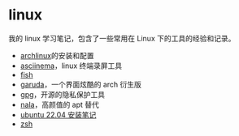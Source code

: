 # linux

我的 linux 学习笔记，包含了一些常用在 Linux 下的工具的经验和记录。

- [archlinux](archlinux.md)的安装和配置
- [asciinema](asciinema.md)，linux 终端录屏工具
- [fish](fish.md)
- [garuda](garuda.md)，一个界面炫酷的 arch 衍生版
- [gpg](gpg.md)，开源的隐私保护工具
- [nala](nala.md)，高颜值的 apt 替代
- [ubuntu 22.04 安装笔记](ubuntu22.04.md)
- [zsh](zsh/README.md)
